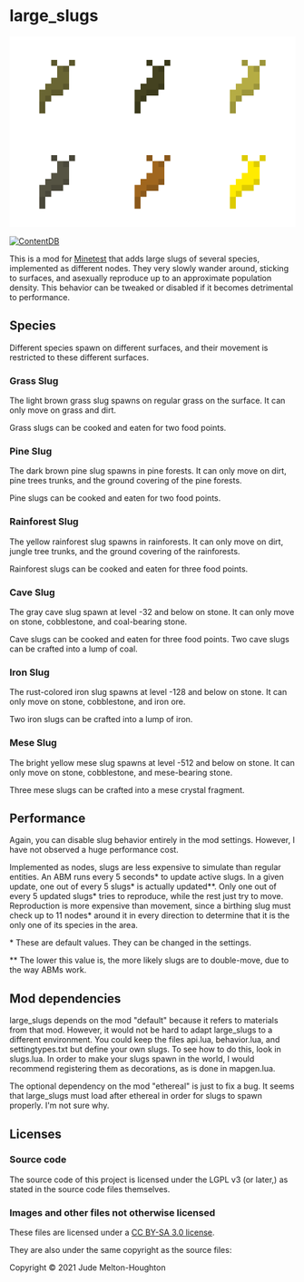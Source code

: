 # large\_slugs

![The different slug species](screenshot.png)

[![ContentDB](https://content.minetest.net/packages/jwmhjwmh/large_slugs/shields/title/)](https://content.minetest.net/packages/jwmhjwmh/large_slugs/)

This is a mod for [Minetest][1] that adds large slugs of several species,
implemented as different nodes. They very slowly wander around, sticking to
surfaces, and asexually reproduce up to an approximate population density. This
behavior can be tweaked or disabled if it becomes detrimental to performance.


## Species

Different species spawn on different surfaces, and their movement is restricted
to these different surfaces.

### Grass Slug

The light brown grass slug spawns on regular grass on the surface. It can only
move on grass and dirt.

Grass slugs can be cooked and eaten for two food points.

### Pine Slug

The dark brown pine slug spawns in pine forests. It can only move on dirt, pine
trees trunks, and the ground covering of the pine forests.

Pine slugs can be cooked and eaten for two food points.

### Rainforest Slug

The yellow rainforest slug spawns in rainforests. It can only move on dirt,
jungle tree trunks, and the ground covering of the rainforests.

Rainforest slugs can be cooked and eaten for three food points.

### Cave Slug

The gray cave slug spawn at level -32 and below on stone. It can only move on
stone, cobblestone, and coal-bearing stone.

Cave slugs can be cooked and eaten for three food points. Two cave slugs can be
crafted into a lump of coal.

### Iron Slug

The rust-colored iron slug spawns at level -128 and below on stone. It can only
move on stone, cobblestone, and iron ore.

Two iron slugs can be crafted into a lump of iron.

### Mese Slug

The bright yellow mese slug spawns at level -512 and below on stone. It can only
move on stone, cobblestone, and mese-bearing stone.

Three mese slugs can be crafted into a mese crystal fragment.


## Performance

Again, you can disable slug behavior entirely in the mod settings. However, I
have not observed a huge performance cost.

Implemented as nodes, slugs are less expensive to simulate than regular
entities. An ABM runs every 5 seconds\* to update active slugs. In a given
update, one out of every 5 slugs\* is actually updated\*\*. Only one out of
every 5 updated slugs\* tries to reproduce, while the rest just try to move.
Reproduction is more expensive than movement, since a birthing slug must check
up to 11 nodes\* around it in every direction to determine that it is the only
one of its species in the area.

\* These are default values. They can be changed in the settings.

\*\* The lower this value is, the more likely slugs are to double-move, due to
the way ABMs work.


## Mod dependencies

large\_slugs depends on the mod "default" because it refers to materials from
that mod. However, it would not be hard to adapt large\_slugs to a different
environment. You could keep the files api.lua, behavior.lua, and
settingtypes.txt but define your own slugs. To see how to do this, look in
slugs.lua. In order to make your slugs spawn in the world, I would recommend
registering them as decorations, as is done in mapgen.lua.

The optional dependency on the mod "ethereal" is just to fix a bug. It seems
that large\_slugs must load after ethereal in order for slugs to spawn properly.
I'm not sure why.


## Licenses

### Source code

The source code of this project is licensed under the LGPL v3 (or later,)
as stated in the source code files themselves.

### Images and other files not otherwise licensed

These files are licensed under a [CC BY-SA 3.0 license][2].

They are also under the same copyright as the source files:

Copyright © 2021 Jude Melton-Houghton


[1]: https://www.minetest.net/
[2]: https://creativecommons.org/licenses/by-sa/3.0/
